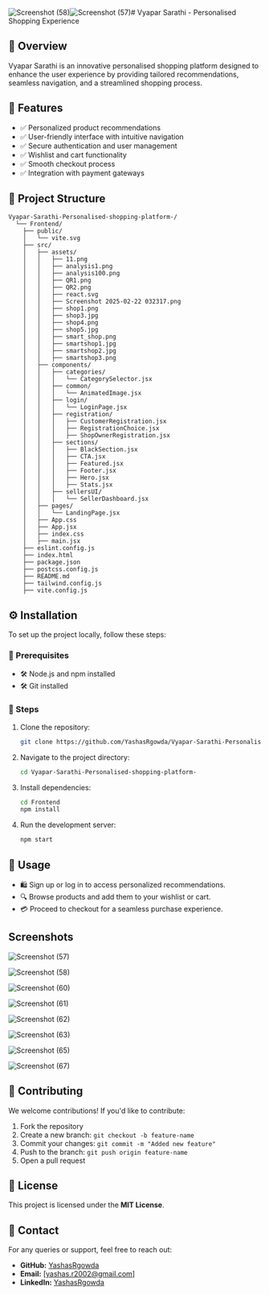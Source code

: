 ![Screenshot (58)](https://github.com/user-attachments/assets/c80f52a7-c6e6-48b1-8382-e274c6f9c561)![Screenshot (57)](https://github.com/user-attachments/assets/76c73300-3082-4b8b-96de-f97bf418f78c)# Vyapar Sarathi - Personalised Shopping Experience

## 📌 Overview
Vyapar Sarathi is an innovative personalised shopping platform designed to enhance the user experience by providing tailored recommendations, seamless navigation, and a streamlined shopping process.

## 🚀 Features
- ✅ Personalized product recommendations
- ✅ User-friendly interface with intuitive navigation
- ✅ Secure authentication and user management
- ✅ Wishlist and cart functionality
- ✅ Smooth checkout process
- ✅ Integration with payment gateways

## 📂 Project Structure
```
Vyapar-Sarathi-Personalised-shopping-platform-/
  └── Frontend/
    ├── public/
    │   └── vite.svg
    ├── src/
    │   ├── assets/
    │   │   ├── 11.png
    │   │   ├── analysis1.png
    │   │   ├── analysis100.png
    │   │   ├── QR1.png
    │   │   ├── QR2.png
    │   │   ├── react.svg
    │   │   ├── Screenshot 2025-02-22 032317.png
    │   │   ├── shop1.png
    │   │   ├── shop3.jpg
    │   │   ├── shop4.png
    │   │   ├── shop5.jpg
    │   │   ├── smart_shop.png
    │   │   ├── smartshop1.jpg
    │   │   ├── smartshop2.jpg
    │   │   ├── smartshop3.png
    │   ├── components/
    │   │   ├── categories/
    │   │   │   └── CategorySelector.jsx
    │   │   ├── common/
    │   │   │   └── AnimatedImage.jsx
    │   │   ├── login/
    │   │   │   └── LoginPage.jsx
    │   │   ├── registration/
    │   │   │   ├── CustomerRegistration.jsx
    │   │   │   ├── RegistrationChoice.jsx
    │   │   │   ├── ShopOwnerRegistration.jsx
    │   │   ├── sections/
    │   │   │   ├── BlackSection.jsx
    │   │   │   ├── CTA.jsx
    │   │   │   ├── Featured.jsx
    │   │   │   ├── Footer.jsx
    │   │   │   ├── Hero.jsx
    │   │   │   ├── Stats.jsx
    │   │   ├── sellersUI/
    │   │   │   └── SellerDashboard.jsx
    │   ├── pages/
    │   │   └── LandingPage.jsx
    │   ├── App.css
    │   ├── App.jsx
    │   ├── index.css
    │   ├── main.jsx
    ├── eslint.config.js
    ├── index.html
    ├── package.json
    ├── postcss.config.js
    ├── README.md
    ├── tailwind.config.js
    ├── vite.config.js
```

## ⚙️ Installation
To set up the project locally, follow these steps:

### 🔹 Prerequisites
- 🛠️ Node.js and npm installed
- 🛠️ Git installed

### 🔹 Steps
1. Clone the repository:
   ```bash
   git clone https://github.com/YashasRgowda/Vyapar-Sarathi-Personalised-shopping-platform-.git
   ```
2. Navigate to the project directory:
   ```bash
   cd Vyapar-Sarathi-Personalised-shopping-platform-
   ```
3. Install dependencies:
   ```bash
   cd Frontend
   npm install
   ```
4. Run the development server:
   ```bash
   npm start
   ```

## 🎯 Usage
- 🛍️ Sign up or log in to access personalized recommendations.
- 🔍 Browse products and add them to your wishlist or cart.
- 💳 Proceed to checkout for a seamless purchase experience.

## Screenshots
![Screenshot (57)](https://github.com/user-attachments/assets/dbce5d24-a800-4c9e-af85-8898d96e915f)

![Screenshot (58)](https://github.com/user-attachments/assets/d68c7fff-3754-4029-9005-74b2f1f870df)

![Screenshot (60)](https://github.com/user-attachments/assets/594512d1-3a21-4f2c-9607-b45df73dfb71)

![Screenshot (61)](https://github.com/user-attachments/assets/915e0187-c641-4e6b-a873-4fc925b3d801)

![Screenshot (62)](https://github.com/user-attachments/assets/1e91aacc-b918-4807-9272-2d9598175b6d)

![Screenshot (63)](https://github.com/user-attachments/assets/de94e73d-0c47-4083-aa03-8c44a9bd2a78)

![Screenshot (65)](https://github.com/user-attachments/assets/0488c1a2-70cb-4870-8952-69462fc87ac6)

![Screenshot (67)](https://github.com/user-attachments/assets/da4c7a1b-c46b-472a-8ff3-d0ee6fa24a10)

## 🤝 Contributing
We welcome contributions! If you'd like to contribute:
1. Fork the repository
2. Create a new branch: `git checkout -b feature-name`
3. Commit your changes: `git commit -m "Added new feature"`
4. Push to the branch: `git push origin feature-name`
5. Open a pull request

## 📜 License
This project is licensed under the **MIT License**.

## 📩 Contact
For any queries or support, feel free to reach out:
- **GitHub:** [YashasRgowda](https://github.com/YashasRgowda)
- **Email:** [yashas.r2002@gmail.com]
- **LinkedIn:** [YashasRgowda](https://www.linkedin.com/in/yashas-r-gowda/)



